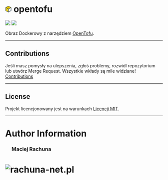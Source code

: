 # <img src=".gitlab/avatar.png" alt="opentofu" height="20"/> opentofu

[![](https://gitlab.com/pl.rachuna-net/containers/opentofu/-/badges/release.svg)](https://gitlab.com/pl.rachuna-net/containers/opentofu/-/releases)
[![](https://gitlab.com/pl.rachuna-net/containers/opentofu/badges/main/pipeline.svg)](https://gitlab.com/pl.rachuna-net/containers/opentofu/-/commits/main)

Obraz Dockerowy z narzędziem [OpenTofu](https://opentofu.org/).

---
## Contributions
Jeśli masz pomysły na ulepszenia, zgłoś problemy, rozwidl repozytorium lub utwórz Merge Request. Wszystkie wkłady są mile widziane!
[Contributions](CONTRIBUTING.md)

---
## License
Projekt licencjonowany jest na warunkach [Licencji MIT](LICENSE).

---
# Author Information
### &emsp; Maciej Rachuna
# <img src="https://gitlab.com/pl.rachuna-net/gitlab-profile/-/raw/main/assets/logo/website_logo_transparent_background.png" alt="rachuna-net.pl" height="100"/>

